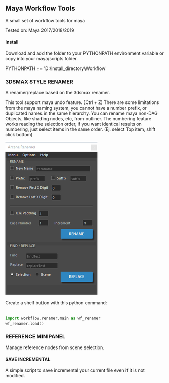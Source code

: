 ## Maya Workflow Tools

A small set of workflow tools for maya

Tested on:
Maya 2017/2018/2019

#### Install

Download and add the folder to your PYTHONPATH environment variable or copy into your maya/scripts folder.

PYTHONPATH += 'D:\install_directory\Workflow'

### 3DSMAX STYLE RENAMER
A renamer/replace based on the 3dsmax renamer.

This tool support maya undo feature. (Ctrl + Z)
There are some limitations from the maya naming system, you cannot have a number prefix, or duplicated names in the same hierarchy.
You can rename maya non-DAG Objects, like shading nodes, etc, from outliner.
The numbering feature works reading the selection order, if you want identical results on numbering, just select items in the same order. (Ej. select Top item, shift click bottom)


![renamer screenshot](https://github.com/MaxRocamora/MayaWorkflow/blob/master/workflow/img/renamer.png?raw=true>)

Create a shelf button with this python command:

```python

import workflow.renamer.main as wf_renamer
wf_renamer.load()

```

### REFERENCE MINIPANEL
Manage reference nodes from scene selection.

#### SAVE INCREMENTAL
A simple script to save incremental your current file even if it is not modified.
